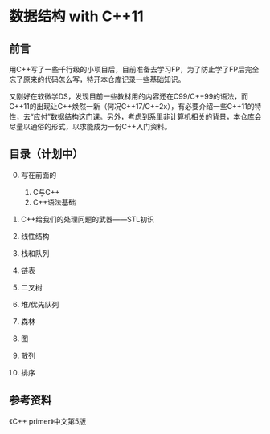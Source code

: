 # 数据结构 with C++11

## 前言

用C++写了一些千行级的小项目后，目前准备去学习FP，为了防止学了FP后完全忘了原来的代码怎么写，特开本仓库记录一些基础知识。

又刚好在软微学DS，发现目前一些教材用的内容还在C99/C++99的语法，而C++11的出现让C++焕然一新（何况C++17/C++2x），有必要介绍一些C++11的特性，去“应付”数据结构这门课。另外，考虑到系里非计算机相关的背景，本仓库会尽量以通俗的形式，以求能成为一份C++入门资料。

## 目录（计划中）

0. 写在前面的
    1. C与C++
    2. C++语法基础

1. C++给我们的处理问题的武器——STL初识
2. 线性结构
3. 栈和队列
4. 链表
5. 二叉树
6. 堆/优先队列
7. 森林
8. 图
9.  散列
10. 排序

## 参考资料

《C++ primer》中文第5版